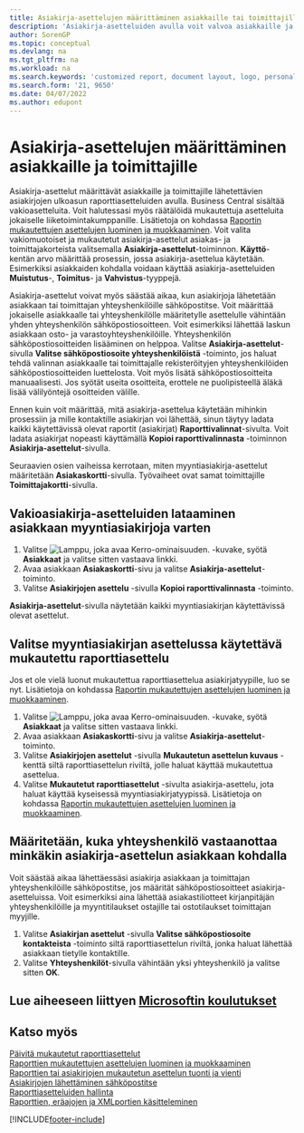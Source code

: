 ```yaml
---
title: Asiakirja-asettelujen määrittäminen asiakkaille tai toimittajille
description: 'Asiakirja-asetteluiden avulla voit valvoa asiakkaille ja toimittajille lähetettävien asiakirjojen, kuten laskujen ja tilausten, ulkoasua ja muotoa.'
author: SorenGP
ms.topic: conceptual
ms.devlang: na
ms.tgt_pltfrm: na
ms.workload: na
ms.search.keywords: 'customized report, document layout, logo, personalize'
ms.search.form: '21, 9650'
ms.date: 04/07/2022
ms.author: edupont
---
```

# <a name="define-document-layouts-for-customers-and-vendors"></a>Asiakirja-asettelujen määrittäminen asiakkaille ja toimittajille

Asiakirja-asettelut määrittävät asiakkaille ja toimittajille lähetettävien asiakirjojen ulkoasun raporttiasetteluiden avulla. Business Central sisältää vakioasetteluita. Voit halutessasi myös räätälöidä mukautettuja asetteluita jokaiselle liiketoimintakumppanille. Lisätietoja on kohdassa [Raportin mukautettujen asettelujen luominen ja muokkaaminen](ui-how-create-custom-report-layout.md). Voit valita vakiomuotoiset ja mukautetut asiakirja-asettelut asiakas- ja toimittajakorteista valitsemalla **Asiakirja-asettelut**-toiminnon. **Käyttö**-kentän arvo määrittää prosessin, jossa asiakirja-asettelua käytetään. Esimerkiksi asiakkaiden kohdalla voidaan käyttää asiakirja-asetteluiden **Muistutus**-, **Toimitus**- ja **Vahvistus**-tyyppejä.

Asiakirja-asettelut voivat myös säästää aikaa, kun asiakirjoja lähetetään asiakkaan tai toimittajan yhteyshenkilöille sähköpostitse. Voit määrittää jokaiselle asiakkaalle tai yhteyshenkilölle määritetylle asettelulle vähintään yhden yhteyshenkilön sähköpostiosoitteen. Voit esimerkiksi lähettää laskun asiakkaan osto- ja varastoyhteyshenkilöille. Yhteyshenkilön sähköpostiosoitteiden lisääminen on helppoa. Valitse **Asiakirja-asettelut**-sivulla **Valitse sähköpostiosoite yhteyshenkilöistä** -toiminto, jos haluat tehdä valinnan asiakkaalle tai toimittajalle rekisteröityjen yhteyshenkilöiden sähköpostiosoitteiden luettelosta. Voit myös lisätä sähköpostiosoitteita manuaalisesti. Jos syötät useita osoitteita, erottele ne puolipisteellä äläkä lisää välilyöntejä osoitteiden välille.

Ennen kuin voit määrittää, mitä asiakirja-asettelua käytetään mihinkin prosessiin ja mille kontaktille asiakirjan voi lähettää, sinun täytyy ladata kaikki käytettävissä olevat raportit (asiakirjat) **Raporttivalinnat**-sivulta. Voit ladata asiakirjat nopeasti käyttämällä **Kopioi raporttivalinnasta** -toiminnon **Asiakirja-asettelut**-sivulla.

Seuraavien osien vaiheissa kerrotaan, miten myyntiasiakirja-asettelut määritetään **Asiakaskortti**-sivulla. Työvaiheet ovat samat toimittajille **Toimittajakortti**-sivulla.

## <a name="to-load-the-standard-document-layouts-for-sales-documents-for-a-customer"></a>Vakioasiakirja-asetteluiden lataaminen asiakkaan myyntiasiakirjoja varten

1. Valitse ![Lamppu, joka avaa Kerro-ominaisuuden.](media/ui-search/search_small.png "Kerro, mitä haluat tehdä") -kuvake, syötä **Asiakkaat** ja valitse sitten vastaava linkki.
2. Avaa asiakkaan **Asiakaskortti**-sivu ja valitse **Asiakirja-asettelut**-toiminto.
3. Valitse **Asiakirjojen asettelu** -sivulla **Kopioi raporttivalinnasta** -toiminto.

**Asiakirja-asettelut**-sivulla näytetään kaikki myyntiasiakirjan käytettävissä olevat asettelut. 

## <a name="to-select-a-custom-report-layout-to-use-for-the-sales-document-layout"></a>Valitse myyntiasiakirjan asettelussa käytettävä mukautettu raporttiasettelu

Jos et ole vielä luonut mukautettua raporttiasettelua asiakirjatyypille, luo se nyt. Lisätietoja on kohdassa [Raportin mukautettujen asettelujen luominen ja muokkaaminen](ui-how-create-custom-report-layout.md).

1. Valitse ![Lamppu, joka avaa Kerro-ominaisuuden.](media/ui-search/search_small.png "Kerro, mitä haluat tehdä") -kuvake, syötä **Asiakkaat** ja valitse sitten vastaava linkki.
2. Avaa asiakkaan **Asiakaskortti**-sivu ja valitse **Asiakirja-asettelut**-toiminto.
3. Valitse **Asiakirjojen asettelut** -sivulla **Mukautetun asettelun kuvaus** -kenttä siltä raporttiasettelun riviltä, jolle haluat käyttää mukautettua asettelua.
4. Valitse **Mukautetut raporttiasettelut** -sivulta asiakirja-asettelu, jota haluat käyttää kyseisessä myyntiasiakirjatyypissä. Lisätietoja on kohdassa [Raportin mukautettujen asettelujen luominen ja muokkaaminen](ui-how-create-custom-report-layout.md).

## <a name="to-specify-which-contact-will-receive-which-document-layout-for-a-customer"></a>Määritetään, kuka yhteyshenkilö vastaanottaa minkäkin asiakirja-asettelun asiakkaan kohdalla

Voit säästää aikaa lähettäessäsi asiakirja asiakkaan ja toimittajan yhteyshenkilöille sähköpostitse, jos määrität sähköpostiosoitteet asiakirja-asetteluissa. Voit esimerkiksi aina lähettää asiakastiliotteet kirjanpitäjän yhteyshenkilöille ja myyntitilaukset ostajille tai ostotilaukset toimittajan myyjille.

1. Valitse **Asiakirjan asettelut** -sivulla **Valitse sähköpostiosoite kontakteista** -toiminto siltä raporttiasettelun riviltä, jonka haluat lähettää asiakkaan tietylle kontaktille.
2. Valitse **Yhteyshenkilöt**-sivulla vähintään yksi yhteyshenkilö ja valitse sitten **OK**.

## <a name="see-related-microsoft-training"></a>Lue aiheeseen liittyen [Microsoftin koulutukset](/training/modules/change-documents-dynamics-365-business-central/)

## <a name="see-also"></a>Katso myös

[Päivitä mukautetut raporttiasettelut](ui-update-report-layouts.md)  
[Raporttien mukautettujen asettelujen luominen ja muokkaaminen](ui-how-create-custom-report-layout.md)  
[Raporttien tai asiakirjojen mukautetun asettelun tuonti ja vienti](ui-how-import-and-export-report-layout.md)  
[Asiakirjojen lähettäminen sähköpostitse](ui-how-send-documents-email.md)  
[Raporttiasetteluiden hallinta](ui-manage-report-layouts.md)  
[Raporttien, eräajojen ja XMLportien käsitteleminen](ui-work-report.md)  


[!INCLUDE[footer-include](includes/footer-banner.md)]
